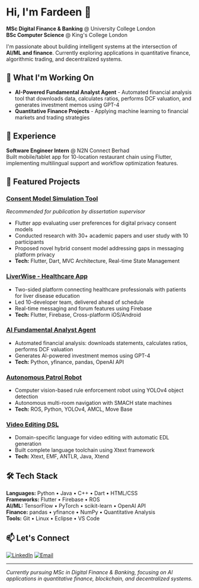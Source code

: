 # Hi, I'm Fardeen 👋

**MSc Digital Finance & Banking** @ University College London  
**BSc Computer Science** @ King's College London

I'm passionate about building intelligent systems at the intersection of **AI/ML and finance**. Currently exploring applications in quantitative finance, algorithmic trading, and decentralized systems.

## 🔭 What I'm Working On

- **AI-Powered Fundamental Analyst Agent** - Automated financial analysis tool that downloads data, calculates ratios, performs DCF valuation, and generates investment memos using GPT-4
- **Quantitative Finance Projects** - Applying machine learning to financial markets and trading strategies

## 💼 Experience

**Software Engineer Intern** @ N2N Connect Berhad  
Built mobile/tablet app for 10-location restaurant chain using Flutter, implementing multilingual support and workflow optimization features.

## 🚀 Featured Projects

### [Consent Model Simulation Tool](https://github.com/FardeenIdrus/consent-visualisation)
*Recommended for publication by dissertation supervisor*
- Flutter app evaluating user preferences for digital privacy consent models
- Conducted research with 30+ academic papers and user study with 10 participants
- Proposed novel hybrid consent model addressing gaps in messaging platform privacy
- **Tech:** Flutter, Dart, MVC Architecture, Real-time State Management

### [LiverWise - Healthcare App](https://github.com/FardeenIdrus/LiverWise)
- Two-sided platform connecting healthcare professionals with patients for liver disease education
- Led 10-developer team, delivered ahead of schedule
- Real-time messaging and forum features using Firebase
- **Tech:** Flutter, Firebase, Cross-platform iOS/Android

### [AI Fundamental Analyst Agent](https://github.com/FardeenIdrus/fundamental-analyst-ai)
- Automated financial analysis: downloads statements, calculates ratios, performs DCF valuation
- Generates AI-powered investment memos using GPT-4
- **Tech:** Python, yfinance, pandas, OpenAI API

### [Autonomous Patrol Robot](https://github.com/FardeenIdrus/patrol-robot)
- Computer vision-based rule enforcement robot using YOLOv4 object detection
- Autonomous multi-room navigation with SMACH state machines
- **Tech:** ROS, Python, YOLOv4, AMCL, Move Base

### [Video Editing DSL](https://github.com/FardeenIdrus/video-edit-dsl)
- Domain-specific language for video editing with automatic EDL generation
- Built complete language toolchain using Xtext framework
- **Tech:** Xtext, EMF, ANTLR, Java, Xtend

## 🛠️ Tech Stack

**Languages:** Python • Java • C++ • Dart • HTML/CSS  
**Frameworks:** Flutter • Firebase • ROS  
**AI/ML:** TensorFlow • PyTorch • scikit-learn • OpenAI API  
**Finance:** pandas • yfinance • NumPy • Quantitative Analysis  
**Tools:** Git • Linux • Eclipse • VS Code

## 📫 Let's Connect

[![LinkedIn](https://img.shields.io/badge/LinkedIn-0077B5?style=for-the-badge&logo=linkedin&logoColor=white)](https://www.linkedin.com/in/fardeenidrus/)
[![Email](https://img.shields.io/badge/Email-D14836?style=for-the-badge&logo=gmail&logoColor=white)](mailto:fardeenidrus123@gmail.com)

---

*Currently pursuing MSc in Digital Finance & Banking, focusing on AI applications in quantitative finance, blockchain, and decentralized systems.*
